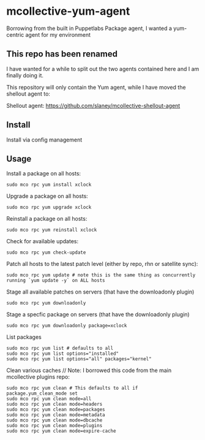 # mcollective-yum-agent

Borrowing from the built in Puppetlabs Package agent, I wanted a yum-centric agent for my environment

##  This repo has been renamed 

I have wanted for a while to split out the two agents contained here and I am finally doing it.

This repository will only contain the Yum agent, while I have moved the shellout agent to:

  Shellout agent: https://github.com/slaney/mcollective-shellout-agent

## Install

Install via config management

## Usage

Install a package on all hosts:

    sudo mco rpc yum install xclock

Upgrade a package on all hosts:

    sudo mco rpc yum upgrade xclock

Reinstall a package on all hosts:

    sudo mco rpc yum reinstall xclock

Check for available updates:

    sudo mco rpc yum check-update

Patch all hosts to the latest patch level (either by repo, rhn or satellite sync):

    sudo mco rpc yum update # note this is the same thing as concurrently running `yum update -y` on ALL hosts 

Stage all available patches on servers (that have the downloadonly plugin)

    sudo mco rpc yum downloadonly

Stage a specfic package on servers (that have the downloadonly plugin)

    sudo mco rpc yum downloadonly package=xclock

List packages
  
    sudo mco rpc yum list # defaults to all
    sudo mco rpc yum list options="installed"
    sudo mco rpc yum list options="all" packages="kernel"

Clean various caches // Note: I borrowed this code from the main mcollective plugins repo:

    sudo mco rpc yum clean # This defaults to all if package.yum_clean_mode set
    sudo mco rpc yum clean mode=all
    sudo mco rpc yum clean mode=headers
    sudo mco rpc yum clean mode=packages
    sudo mco rpc yum clean mode=metadata
    sudo mco rpc yum clean mode=dbcache
    sudo mco rpc yum clean mode=plugins
    sudo mco rpc yum clean mode=expire-cache
